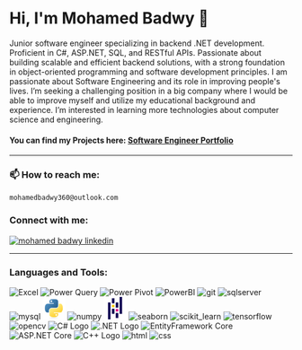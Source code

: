 <h1 align="left"> Hi, I'm Mohamed Badwy 👋 </h1>

Junior software engineer specializing in backend .NET development. Proficient in C#, ASP.NET, SQL, and RESTful APIs. Passionate about building scalable and efficient backend solutions, with a strong foundation in object-oriented programming and software development principles. I am passionate about Software Engineering and its role in improving people's lives. I’m seeking a challenging position in a big company where I would be able to improve myself and utilize my educational background and experience. I’m interested in learning more technologies about computer science and engineering.

#### You can find my Projects here:   [Software Engineer Portfolio](https://github.com/MohamedBadwy360/Software-Engineer-Portfolio)

---

### 📫 How to reach me: 
    mohamedbadwy360@outlook.com

<h3 align="left">Connect with me:</h3>
<p align="left">
<a href="https://www.linkedin.com/in/mohamedbadwy360/" target="blank"><img align="center" src="https://raw.githubusercontent.com/rahuldkjain/github-profile-readme-generator/master/src/images/icons/Social/linked-in-alt.svg" alt="mohamed badwy linkedin" height="30" width="40" /></a>

---

<h3 align="left">Languages and Tools:</h3>

<div>
<!-- Excel -->
<span><img src="https://github.com/sempostma/office365-icons/blob/master/png/256/excel.png?raw=true" alt="Excel" width="40" height="40"/></span>
<!-- Power Query -->
<span><img src="https://olas.ie/wp-content/uploads/2022/10/PowerQuery-Logo.png" alt="Power Query" width="40" height="40"/></span>
<!-- Power Pivot -->
<span><img src="https://exceleratorbi.com.au/wp-content/uploads/2016/11/powerpivotlogo.png" alt="Power Pivot" width="40" height="40"/></span>
<!-- PowerBI -->
<span><img src="https://github.com/microsoft/PowerBI-Icons/blob/main/PNG/Power-BI.png?raw=true" alt="PowerBI" width="40" height="40"/></span>
<!-- GIT -->
<span><img src="https://www.vectorlogo.zone/logos/git-scm/git-scm-icon.svg" alt="git" width="40" height="40"/></span>
<!-- SQL SERVER -->
<span><img src="https://www.svgrepo.com/show/303229/microsoft-sql-server-logo.svg" alt="sqlserver" width="40" height="40"/></span>
<!-- MYSQL -->
<span><img src="https://avatars.githubusercontent.com/u/2452804?s=200&v=4" alt="mysql" width="40" height="40"/></span>
<!-- Python -->
<span><img src="https://raw.githubusercontent.com/devicons/devicon/master/icons/python/python-original.svg" alt="python" width="40" height="40"/></span>
<!-- Numpy -->
<span><img src="https://numpy.org/images/logo.svg" alt="numpy" width="40" height="40"/></span> 
<!-- Pandas -->
<span><img src="https://raw.githubusercontent.com/devicons/devicon/2ae2a900d2f041da66e950e4d48052658d850630/icons/pandas/pandas-original.svg" alt="pandas"         
width="40" height="40"/></span>
<!-- Seaborn -->
<span><img src="https://seaborn.pydata.org/_images/logo-mark-lightbg.svg" alt="seaborn" width="40" height="40"/></span>
<!-- Sickit Learn -->
<span><img src="https://upload.wikimedia.org/wikipedia/commons/0/05/Scikit_learn_logo_small.svg" alt="scikit_learn" width="40" height="40"/><span>
<!-- Tensor Flow-->
<span><img src="https://www.vectorlogo.zone/logos/tensorflow/tensorflow-icon.svg" alt="tensorflow" width="40" height="40"/></span>
<!-- OpenCV -->
<span><img src="https://www.vectorlogo.zone/logos/opencv/opencv-icon.svg" alt="opencv" width="40" height="40"/></span>
<!-- C# -->
<span><img src="https://user-images.githubusercontent.com/19507241/64484929-d4b1cd80-d236-11e9-8bbe-1872b473bd64.png" alt="C# Logo" width="40" height="40"/></span>
<!-- .NET -->
<span><img src="https://github.com/dotnet/brand/blob/main/logo/dotnet-logo.jpg?raw=true" alt=".NET Logo" width="40" height="40"/></span>
<!-- Entity Framework -->
<span><img src="https://github.com/campusMVP/dotnetCoreLogoPack/blob/master/Entity%20Framework%20Core/Bitmap%20RGB/Bitmap-MEDIUM_Entity-Framework-Core-Logo_2colors_Square_Boxed_RGB.png?raw=true" alt="EntityFramework Core" width="40" height="40"/></span>
<!-- ASP.NET Core -->
<span><img src="https://github.com/campusMVP/dotnetCoreLogoPack/blob/master/ASP.NET%20Core/Bitmap%20RGB/Bitmap-MEDIUM_ASP.NET-Core-Logo_2colors_Square_Boxed_RGB.png?raw=true" alt="ASP.NET Core" width="40" height="40"/></span>
<!-- C++ -->
<span><img src="https://raw.githubusercontent.com/isocpp/logos/master/cpp_logo.png" alt="C++ Logo" width="40" height="40"/></span>
<!-- HTML -->
<span><img src="https://raw.githubusercontent.com/bablubambal/All_logo_and_pictures/1ac69ce5fbc389725f16f989fa53c62d6e1b4883/social%20icons/html5.svg" alt="html" 
width="40" height="40"/></span>
<!-- CSS -->
<span><img src="https://raw.githubusercontent.com/bablubambal/All_logo_and_pictures/1ac69ce5fbc389725f16f989fa53c62d6e1b4883/social%20icons/css3.svg" alt="css" 
width="40" height="40"/></span>
</div>
